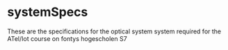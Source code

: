 # systemSpecs
These are the specifications for the optical system system required for the ATel/Iot course on fontys hogescholen S7 

